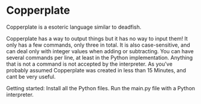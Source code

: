 # Copperplate
Copperplate is a esoteric language similar to deadfish.


Copperplate has a way to output things but it has no way to input them! It only has a few commands, only three in total. It is also case-sensitive, and can deal only with integer values when adding or subtracting.
You can have several commands per line, at least in the Python implementation.
Anything that is not a command is not accepted by the interpreter. As you've probably assumed Copperplate was created in less than 15 Minutes, and cant be very useful.


Getting started:
  Install all the Python files.
  Run the main.py file with a Python interpreter.
